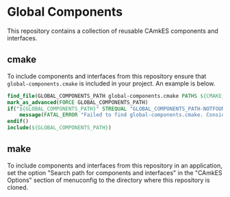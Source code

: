 <!--
     Copyright 2017, Data61
     Commonwealth Scientific and Industrial Research Organisation (CSIRO)
     ABN 41 687 119 230.

     This software may be distributed and modified according to the terms of
     the BSD 2-Clause license. Note that NO WARRANTY is provided.
     See "LICENSE_BSD2.txt" for details.

     @TAG(DATA61_BSD)
-->
Global Components
=================

This repository contains a collection of reusable CAmkES components and 
interfaces.

cmake
-----

To include components and interfaces from this repository ensure that
`global-components.cmake` is included in your project.  An example is below.

```cmake
find_file(GLOBAL_COMPONENTS_PATH global-components.cmake PATHS ${CMAKE_SOURCE_DIR}/projects/global-components/ CMAKE_FIND_ROOT_PATH_BOTH)
mark_as_advanced(FORCE GLOBAL_COMPONENTS_PATH)
if("${GLOBAL_COMPONENTS_PATH}" STREQUAL "GLOBAL_COMPONENTS_PATH-NOTFOUND")
    message(FATAL_ERROR "Failed to find global-components.cmake. Consider cmake -DGLOBAL_COMPONENTS_PATH=/path/to/global-components.cmake")
endif()
include(${GLOBAL_COMPONENTS_PATH})
```

make
----

To include components and interfaces from this repository
in an application, set the option "Search path for components and interfaces" 
in the "CAmkES Options" section of menuconfig to the directory where this
repository is cloned.

